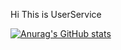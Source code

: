 Hi This is UserService

[![Anurag's GitHub stats](https://github-readme-stats.vercel.app/api?username=hakuna16)](https://github.com/anuraghazra/github-readme-stats)

